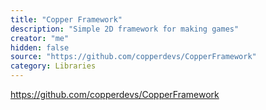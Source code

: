 ```yaml
---
title: "Copper Framework"
description: "Simple 2D framework for making games"
creator: "me"
hidden: false
source: "https://github.com/copperdevs/CopperFramework"
category: Libraries
---
```


https://github.com/copperdevs/CopperFramework
